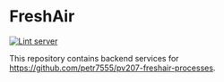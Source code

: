 # FreshAir

[![Lint server](https://github.com/petr7555/pv207-freshair/actions/workflows/lint_backend.yml/badge.svg)](https://github.com/petr7555/pv207-freshair/actions/workflows/lint_backend.yml)

This repository contains backend services for https://github.com/petr7555/pv207-freshair-processes.
